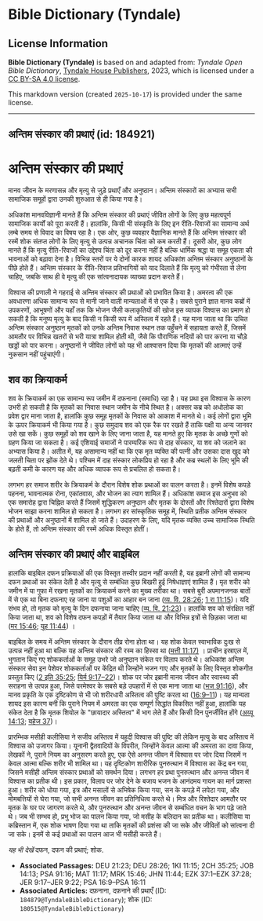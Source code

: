 # Bible Dictionary (Tyndale)

## License Information

**Bible Dictionary (Tyndale)** is based on and adapted from: _Tyndale Open Bible Dictionary_, [Tyndale House Publishers](https://tyndaleopenresources.com/), 2023, which is licensed under a [CC BY-SA 4.0 license](https://creativecommons.org/licenses/by-sa/4.0/legalcode.en).

This markdown version (created `2025-10-17`) is provided under the same license.



--------------------------------

## अन्तिम संस्कार की प्रथाएं (id: 184921)

अन्तिम संस्कार की प्रथाएं
=========================

मानव जीवन के मरणासन्न और मृत्यु से जुड़े प्रथाएँ और अनुष्ठान। अन्तिम संस्कारों का अभ्यास सभी सामाजिक समूहों द्वारा उनकी शुरुआत से ही किया गया है।

अधिकांश मानवविज्ञानी मानते हैं कि अन्तिम संस्कार की प्रथाएं जीवित लोगों के लिए कुछ महत्वपूर्ण सामाजिक कार्यों को पूरा करती हैं। हालांकि, किसी भी संस्कृति के लिए इन रीति\-रिवाजों का सामान्य अर्थ लम्बे समय से विवाद का विषय रहा है। एक ओर, कुछ व्यवहार वैज्ञानिक मानते हैं कि अन्तिम संस्कार की रस्में शोक संतप्त लोगों के लिए मृत्यु से उत्पन्न अचानक चिंता को कम करती हैं। दूसरी ओर, कुछ लोग मानते हैं कि मृत्यु रीति\-रिवाजों का उद्देश्य चिंता को दूर करना नहीं है बल्कि धार्मिक श्रद्धा या समूह एकता की भावनाओं को बढ़ावा देना है। विभिन्न स्तरों पर ये दोनों कारक शायद अधिकांश अन्तिम संस्कार अनुष्ठानों के पीछे होते हैं। अन्तिम संस्कार के रीति\-रिवाज प्रतिभागियों को याद दिलाते हैं कि मृत्यु को गंभीरता से लेना चाहिए, जबकि साथ ही वे मृत्यु की एक सांत्वनादायक व्याख्या प्रदान करते हैं।

विश्वास की प्रणाली ने गहराई से अन्तिम संस्कार की प्रथाओं को प्रभावित किया है। अमरत्व की एक अवधारणा अधिक सामान्य रूप से मानी जाने वाली मान्यताओं में से एक है। सबसे पुराने ज्ञात मानव कब्रों में उपकरणों, आभूषणों और यहाँ तक कि भोजन जैसी कलाकृतियों की खोज इस व्यापक विश्वास का प्रमाण हो सकती है कि मनुष्य मृत्यु के बाद किसी न किसी रूप में अस्तित्व में रहते हैं। यह माना जाता था कि उचित अन्तिम संस्कार अनुष्ठान मृतकों को उनके अन्तिम निवास स्थान तक पहुँचने में सहायता करते हैं, जिसमें आमतौर पर विभिन्न खतरों से भरी यात्रा शामिल होती थी, जैसे कि पौराणिक नदियों को पार करना या चौड़े खड्डों को पार करना। अनुष्ठानों ने जीवित लोगों को यह भी आश्वासन दिया कि मृतकों की आत्माएं उन्हें नुकसान नहीं पहुंचाएंगी।

शव का क्रियाकर्म
----------------

शव के क्रियाकर्म का एक सामान्य रूप जमीन में दफनाना (समाधि) रहा है। यह प्रथा इस विश्वास के कारण उभरी हो सकती है कि मृतकों का निवास स्थान जमीन के नीचे स्थित है। अक्सर कब्र को अधोलोक का प्रवेश द्वार माना जाता है, हालांकि कुछ समूह मृतकों के निवास को आकाश में मानते थे। कई लोगों द्वारा भूमि के ऊपर क्रियाकर्म भी किया गया है। कुछ समुदाय शव को एक रैक पर रखते हैं ताकि पक्षी या अन्य जानवर उसे खा सकें। कुछ समूहों को शव खाने के लिए जाना जाता है, यह मानते हुए कि मृतक के अच्छे गुणों को ग्रहण किया जा सकता है। कई एशियाई समाजों ने पारम्परिक रूप से दाह संस्कार, या शव को जलाने का अभ्यास किया है। अतीत में, यह असामान्य नहीं था कि एक मृत व्यक्ति की पत्नी और उसका दास खुद को जलती चिता पर झोंक देते थे। पश्चिम में दाह संस्कार लोकप्रिय हो रहा है और कब्र स्थलों के लिए भूमि की बढ़ती कमी के कारण यह और अधिक व्यापक रूप से प्रचलित हो सकता है।

लगभग हर समाज शरीर के क्रियाकर्म के दौरान विशेष शोक प्रथाओं का पालन करता है। इनमें विशेष कपड़े पहनना, भावनात्मक रोना, एकांतवास, और भोजन का त्याग शामिल हैं। अधिकांश समाज इस अनुभव को एक समारोह द्वारा चिह्नित करते हैं जिसमें शुद्धिकरण अनुष्ठान और मृतक के दोस्तों और रिश्तेदारों द्वारा विशेष भोजन साझा करना शामिल हो सकता है। लगभग हर सांस्कृतिक समूह में, स्थिति प्रतीक अन्तिम संस्कार की प्रथाओं और अनुष्ठानों में शामिल हो जाते हैं। उदाहरण के लिए, यदि मृतक व्यक्ति उच्च सामाजिक स्थिति के होते हैं, तो अन्तिम संस्कार की रस्में अधिक विस्तृत होतीं।

अन्तिम संस्कार की प्रथाएं और बाइबिल
-----------------------------------

हालांकि बाइबिल दफन प्रक्रियाओं की एक विस्तृत तस्वीर प्रदान नहीं करती है, यह इब्रानी लोगों की सामान्य दफन प्रथाओं का संकेत देती है और मृत्यु से सम्बंधित कुछ बिखरी हुई निषेधाज्ञाएं शामिल हैं। मृत शरीर को जमीन में या गुफा में रखना मृतकों का क्रियाकर्म करने का मुख्य तरीका था। सबसे बुरी अपमानजनक बातों में से एक था बिना दफनाए रह जाना या पशुओं का आहार बन जाना ([व्य. वि. 28:26](https://ref.ly/Deut28:26); [1 रा 11:15](https://ref.ly/1Kgs11:15))। यदि संभव हो, तो मृतक को मृत्यु के दिन दफनाया जाना चाहिए ([व्य. वि. 21:23](https://ref.ly/Deut21:23))। हालांकि शव को संरक्षित नहीं किया जाता था, शव को विशेष दफन कपड़ों में तैयार किया जाता था और विभिन्न इत्रों से छिड़का जाता था ([मर 15:46](https://ref.ly/Mark15:46); [यूह 11:44](https://ref.ly/John11:44)) ।

बाइबिल के समय में अन्तिम संस्कार के दौरान तीव्र रोना होता था। यह शोक केवल स्वाभाविक दुःख से उत्पन्न नहीं हुआ था बल्कि यह अन्तिम संस्कार की रस्म का हिस्सा था ([मत्ती 11:17\)](https://ref.ly/Matt11:17) । प्राचीन इस्राएल में, भुगतान किए गए शोककर्ताओं के समूह उभरे जो अनुष्ठान संकेत पर विलाप करते थे। अधिकांश अन्तिम संस्कार सेवा इन पेशेवर शोककर्ताओं पर केंद्रित थी जिन्होंने भजन गाए और मृतकों के लिए विस्तृत शोकगीत प्रस्तुत किए ([2 इति 35:25](https://ref.ly/2Chr35:25); [यिर्म 9:17–22](https://ref.ly/Jer9:17-Jer9:22))। शोक पर जोर इब्रानी मानव जीवन और स्वास्थ्य की सराहना से उत्पन्न हुआ, जिसे परमेश्वर के सबसे बड़े उपहारों में से एक माना जाता था ([भज 91:16](https://ref.ly/Ps91:16)), और मानव प्रकृति के एक दृष्टिकोण से भी जो शरीरधारी अस्तित्व की पुष्टि करता था ([16:9–11](https://ref.ly/Ps16:9-Ps16:11))। यह मान्यता शायद इस कारण बनी कि पुराने नियम में अमरता का एक सम्पूर्ण सिद्धांत विकसित नहीं हुआ, हालांकि यह संकेत देता है कि मृतक शियोल के "छायादार अस्तित्व" में भाग लेते हैं और किसी दिन पुनर्जीवित होंगे ([अय्यू 14:13](https://ref.ly/Job14:13); [यहेज 37](https://ref.ly/Ezek37:1-Ezek37:28))। 

प्रारम्भिक मसीही कलीसिया ने सजीव अस्तित्व में यहूदी विश्वास की पुष्टि की लेकिन मृत्यु के बाद अस्तित्व में विश्वास को उजागर किया। यूनानी द्वैतवादियों के विपरीत, जिन्होंने केवल आत्मा की अमरता का दावा किया, लेखकों ने, पुराने नियम का अनुसरण करते हुए, एक ऐसे अनन्त जीवन में विश्वास पर जोर दिया जिसमें न केवल आत्मा बल्कि शरीर भी शामिल था। यह दृष्टिकोण शारीरिक पुनरुत्थान में विश्वास का केंद्र बन गया, जिसने मसीही अन्तिम संस्कार प्रथाओं को समर्थन दिया। लगभग हर प्रथा पुनरुत्थान और अनन्त जीवन में विश्वास का प्रतीक थी। इस प्रकार, विलाप पर जोर देने के बजाय भजन के आनंदमय गायन का मार्ग प्रशस्त हुआ। शरीर को धोया गया, इत्र और मसालों से अभिषेक किया गया, सन के कपड़े में लपेटा गया, और मोमबत्तियों से घेरा गया, जो सभी अनन्त जीवन का प्रतिनिधित्व करते थे। मित्र और रिश्तेदार आमतौर पर मृतक के घर पर जागरण करते थे, और पुनरुत्थान और अनन्त जीवन से सम्बंधित वचन के भाग पढ़े जाते थे। जब भी सम्भव हो, प्रभु भोज का पालन किया गया, जो मसीह के बलिदान का प्रतीक था। कलीसिया या कब्रिस्तान में, एक शोक भाषण दिया गया था ताकि मृतकों की प्रशंसा की जा सके और जीवितों को सांत्वना दी जा सके। इनमें से कई प्रथाओं का पालन आज भी मसीही करते हैं।

*यह भी देखें* दफन, दफन की प्रथाएं; शोक.

* **Associated Passages:** DEU 21:23; DEU 28:26; 1KI 11:15; 2CH 35:25; JOB 14:13; PSA 91:16; MAT 11:17; MRK 15:46; JHN 11:44; EZK 37:1–EZK 37:28; JER 9:17–JER 9:22; PSA 16:9–PSA 16:11
* **Associated Articles:** दफ़नाना, दफ़नाने की प्रथाएँ (ID: `184879@TyndaleBibleDictionary`); शोक (ID: `180515@TyndaleBibleDictionary`)

